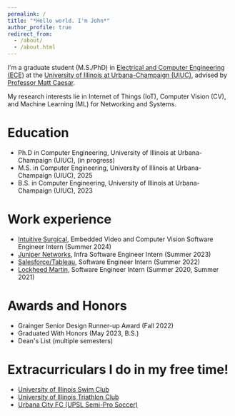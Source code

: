 ```yaml
---
permalink: /
title: "*Hello world. I'm John*"
author_profile: true
redirect_from: 
  - /about/
  - /about.html
---
```


I'm a graduate student (M.S./PhD) in [Electrical and Computer Engineering (ECE)](https://ece.illinois.edu/) at the [University of Illinois at Urbana-Champaign (UIUC)](https://illinois.edu/), advised by [Professor Matt Caesar](https://caesar.cs.illinois.edu/).

My research interests lie in Internet of Things (IoT), Computer Vision (CV), and Machine Learning (ML) for Networking and Systems.

Education
======
* Ph.D in Computer Engineering, University of Illinois at Urbana-Champaign (UIUC), (in progress)
* M.S. in Computer Engineering, University of Illinois at Urbana-Champaign (UIUC), 2025
* B.S. in Computer Engineering, University of Illinois at Urbana-Champaign (UIUC), 2023

Work experience
======
* [Intuitive Surgical](https://www.intuitive.com/en-us), Embedded Video and Computer Vision Software Engineer Intern (Summer 2024)
* [Juniper Networks](https://www.juniper.net/us/en.html), Infra Software Engineer Intern (Summer 2023)
* [Salesforce/Tableau](https://www.tableau.com/), Software Engineer Intern (Summer 2022)
* [Lockheed Martin](https://www.lockheedmartin.com/en-us/index.html), Software Engineer Intern (Summer 2020, Summer 2021)

Awards and Honors
======
* Grainger Senior Design Runner-up Award (Fall 2022)
* Graduated With Honors (May 2023, B.S.)
* Dean's List (multiple semesters)

Extracurriculars I do in my free time!
======
* [University of Illinois Swim Club](https://illiniswimclub.com)
* [University of Illinois Triathlon Club](https://illinoistriclub.web.illinois.edu)
* [Urbana City FC (UPSL Semi-Pro Soccer)](https://www.urbanacityfc.com/schedule)
<!-- * ACM SIG-AIDA (Association for Computing Machinery Special Interest Group-Artificial Intelligence and Data Analytics) -->

